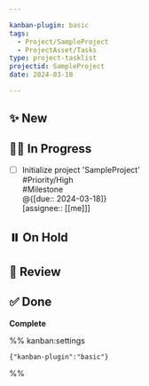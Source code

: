 ```yaml
---

kanban-plugin: basic
tags:
  - Project/SampleProject
  - ProjectAsset/Tasks
type: project-tasklist
projectid: SampleProject
date: 2024-03-18

---
```


## ✨ New



## 🏃‍♂️ In Progress

- [ ] Initialize project 'SampleProject'<br>#Priority/High <br>#Milestone <br>@{[due:: 2024-03-18]}<br>[assignee:: [[me]]]


## ⏸️ On Hold



## 🔎 Review



## ✅ Done

**Complete**




%% kanban:settings
```
{"kanban-plugin":"basic"}
```
%%